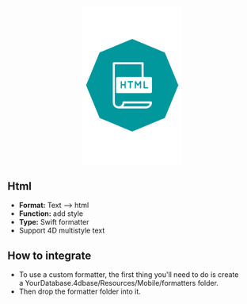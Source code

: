<p align="center"><img src="https://github.com/4d-for-ios/4d-for-ios-formatter-Html/blob/master/formatter.png" alt=“HTML” height="auto" width="200"></p>

## Html

* **Format:** Text ⟶ html
* **Function:** add style
* **Type:** Swift formatter
* Support 4D multistyle text

## How to integrate

* To use a custom formatter, the first thing you'll need to do is create a YourDatabase.4dbase/Resources/Mobile/formatters folder.
* Then drop the formatter folder into it.
